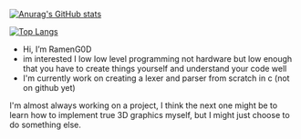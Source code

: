 
[![Anurag's GitHub stats](https://github-readme-stats.vercel.app/api?username=RamenG0D&show_icons=true&theme=dark)](https://github.com/anuraghazra/github-readme-stats)

[![Top Langs](https://github-readme-stats.vercel.app/api/top-langs/?username=RamenG0D&show_icons=true&theme=dark)](https://github.com/anuraghazra/github-readme-stats)

- Hi, I’m RamenG0D
- im interested I low low level programming not hardware but low enough that you have to create things yourself and understand your code well
- I'm currently work on creating a lexer and parser from scratch in c (not on github yet)

I'm almost always working on a project, I think the next one might be to learn how to implement true 3D graphics myself, but I might just choose to do something else.
